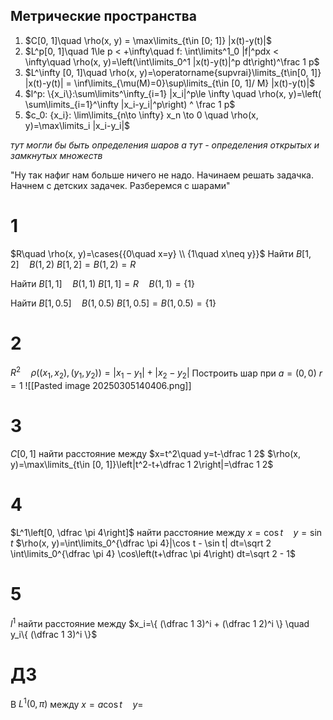 ## Метрические пространства
1. $C[0, 1]\quad \rho(x, y) = \max\limits_{t\in [0; 1]} |x(t)-y(t)|$
2. $L^p[0, 1]\quad 1\le p < +\infty\quad f: \int\limits^1_0 |f|^pdx < \infty\quad \rho(x, y)=\left(\int\limits_0^1 |x(t)-y(t)|^p dt\right)^\frac 1 p$
3. $L^\infty [0, 1]\quad \rho(x, y)=\operatorname{supvrai}\limits_{t\in[0, 1]} |x(t)-y(t)| = \inf\limits_{\mu(M)=0}\sup\limits_{t\in [0, 1]/ M} |x(t)-y(t)|$
4. $l^p: \{x_i\}:\sum\limits^\infty_{i=1} |x_i|^p\le \infty \quad \rho(x, y)=\left( \sum\limits_{i=1}^\infty |x_i-y_i|^p\right) ^ \frac 1 p$
5. $c_0: {x_i}: \lim\limits_{n\to \infty} x_n \to 0 \quad \rho(x, y)=\max\limits_i |x_i-y_i|$

*тут могли бы быть определения шаров*
*а тут - определения открытых и замкнутых множеств*

"Ну так нафиг нам больше ничего не надо. Начинаем решать задачка. Начнем с детских задачек. Разберемся с шарами"

# 1
$R\quad \rho(x, y)=\cases{{0\quad x=y} \\ {1\quad x\neq y}}$
Найти $B[1, 2]\quad B(1, 2)$
$B[1, 2]=B(1, 2)=R$

Найти $B[1, 1]\quad B(1, 1)$
$B[1, 1]=R\quad B(1, 1)=\{1\}$

Найти $B[1, 0.5]\quad B(1, 0.5)$
$B[1, 0.5]=B(1, 0.5)=\{1\}$

# 2
$R^2\quad \rho((x_1, x_2), (y_1, y_2))=|x_1-y_1|+|x_2-y_2|$
Построить шар при
$a=(0, 0)$
$r=1$
![[Pasted image 20250305140406.png]]

# 3
$C[0, 1]$ найти расстояние между $x=t^2\quad y=t-\dfrac 1 2$
$\rho(x, y)=\max\limits_{t\in [0, 1]}\left|t^2-t+\dfrac 1 2\right|=\dfrac 1 2$

# 4
$L^1\left[0, \dfrac \pi 4\right]$ найти расстояние между $x=\cos t\quad y=\sin t$
$\rho(x, y)=\int\limits_0^{\dfrac \pi 4}|\cos t - \sin t| dt=\sqrt 2 \int\limits_0^{\dfrac \pi 4} \cos\left(t+\dfrac \pi 4\right) dt=\sqrt 2 - 1$

# 5
$l^1$ найти расстояние между $x_i=\{ (\dfrac 1 3)^i + (\dfrac 1 2)^i \} \quad y_i\{ (\dfrac 1 3)^i \}$




# ДЗ
В $L^1(0, \pi)$ между $x=a\cos t \quad y=$